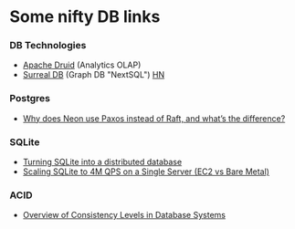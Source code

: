 # Some nifty DB links

### DB Technologies
- [Apache Druid](https://druid.apache.org/) (Analytics OLAP)
- [Surreal DB](https://surrealdb.com/) (Graph DB "NextSQL") [HN](https://news.ycombinator.com/item?id=32550543)

### Postgres
- [Why does Neon use Paxos instead of Raft, and what’s the difference?](https://neon.tech/blog/paxos/)

### SQLite
- [Turning SQLite into a distributed database](https://univalence.me/posts/mvsqlite)
- [Scaling SQLite to 4M QPS on a Single Server (EC2 vs Bare Metal)](https://blog.expensify.com/2018/01/08/scaling-sqlite-to-4m-qps-on-a-single-server/)

### ACID
- [Overview of Consistency Levels in Database Systems](https://dbmsmusings.blogspot.com/2019/07/overview-of-consistency-levels-in.html)